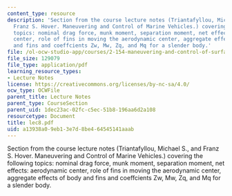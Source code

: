 ```yaml
---
content_type: resource
description: 'Section from the course lecture notes (Triantafyllou, Michael S., and
  Franz S. Hover. Maneuvering and Control of Marine Vehicles.) covering the following
  topics: nominal drag force, munk moment, separation moment, net effects: aerodynamic
  center, role of fins in moving the aerodynamic center, aggregate effects of body
  and fins and coeffcients Zw, Mw, Zq, and Mq for a slender body.'
file: /ol-ocw-studio-app/courses/2-154-maneuvering-and-control-of-surface-and-underwater-vehicles-13-49-fall-2004/a13938a09eb13e7d8be464545141aaab_lec8.pdf
file_size: 129079
file_type: application/pdf
learning_resource_types:
- Lecture Notes
license: https://creativecommons.org/licenses/by-nc-sa/4.0/
ocw_type: OCWFile
parent_title: Lecture Notes
parent_type: CourseSection
parent_uid: 1dec23ac-02fc-c5ec-51b8-196aa6d2a108
resourcetype: Document
title: lec8.pdf
uid: a13938a0-9eb1-3e7d-8be4-64545141aaab
---
```

Section from the course lecture notes (Triantafyllou, Michael S., and Franz S. Hover. Maneuvering and Control of Marine Vehicles.) covering the following topics: nominal drag force, munk moment, separation moment, net effects: aerodynamic center, role of fins in moving the aerodynamic center, aggregate effects of body and fins and coeffcients Zw, Mw, Zq, and Mq for a slender body.